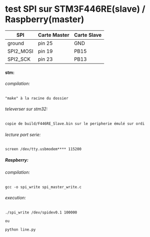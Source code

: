 # test SPI sur STM3F446RE(slave) / Raspberry(master)

SPI | Carte Master | Carte Slave | 
| --- | --- | --- |
ground | pin 25		| GND
SPI2_MOSI| pin 19		|	PB15
SPI2_SCK | pin 23	|	PB13

####  stm:
###### compilation: 
    "make" à la racine du dossier
###### televerser sur stm32:
    copie de build/F446RE_Slave.bin sur le peripherie émulé sur ordi
###### lecture port serie:
    screen /dev/tty.usbmodem**** 115200

##### Raspberry:
###### compilation:
    gcc -o spi_write spi_master_write.c
###### execution:
    ./spi_write /dev/spidev0.1 100000

    ou 
    
    python line.py


